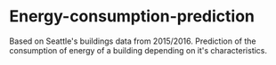 # Energy-consumption-prediction
Based on Seattle's buildings data from 2015/2016. Prediction of the consumption of energy of a building depending on it's characteristics.
